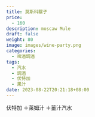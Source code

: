```yaml
---
title: 莫斯科騾子
price:
  - 160
description: moscaw Mule
draft: false
weight: 80
image: images/wine-party.png
categories:
  - 啤酒調酒
tags:
  - 汽水
  - 調酒
  - 伏特加
  - 果汁
date: 2023-08-22T20:21:18+08:00
---
```

伏特加 ＋萊姆汁 ＋薑汁汽水